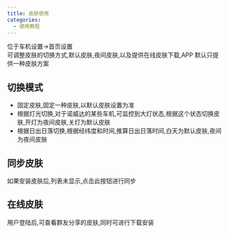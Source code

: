 ```yaml
---
title: 皮肤使用
categories:
  - 使用教程
---
```


位于车机设置->首页设置<br/>
可调整皮肤的切换方式,默认皮肤,夜间皮肤,以及提供在线皮肤下载,APP 默认只提供一种皮肤方案

## 切换模式

- 固定皮肤,固定一种皮肤,以默认皮肤设置为准
- 根据灯光切换,对于诺威达的某些车机,可监控到大灯状态,根据这个状态切换皮肤,开灯为夜间皮肤,关灯为默认皮肤
- 根据日出日落切换,根据经纬度和时间,推算日出日落时间,白天为默认皮肤,夜间为夜间皮肤

## 同步皮肤

如果安装皮肤后,列表未显示,点击此按钮进行同步

## 在线皮肤

用户登陆后,可查看群友分享的皮肤,同时可进行下载安装
